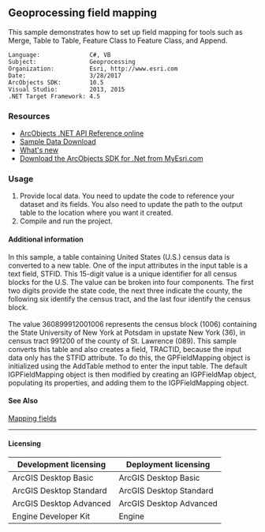 ## Geoprocessing field mapping

  <div xmlns="http://www.w3.org/1999/xhtml" xmlns:my="http://schemas.microsoft.com/office/infopath/2003/myXSD/2006-02-10T23:25:53">This sample demonstrates how to set up field mapping for tools such as Merge, Table to Table, Feature Class to Feature Class, and Append.</div>  


<!-- TODO: Fill this section below with metadata about this sample-->
```
Language:              C#, VB
Subject:               Geoprocessing
Organization:          Esri, http://www.esri.com
Date:                  3/28/2017
ArcObjects SDK:        10.5
Visual Studio:         2013, 2015
.NET Target Framework: 4.5
```

### Resources

* [ArcObjects .NET API Reference online](http://desktop.arcgis.com/en/arcobjects/latest/net/webframe.htm)  
* [Sample Data Download](../../releases)  
* [What's new](http://desktop.arcgis.com/en/arcobjects/latest/net/webframe.htm#05247c04-bfd9-4e36-ae09-bc6e833c3b14.htm)  
* [Download the ArcObjects SDK for .Net from MyEsri.com](https://my.esri.com/)  

### Usage
1. Provide local data. You need to update the code to reference your dataset and its fields. You also need to update the path to the output table to the location where you want it created.  
1. Compile and run the project.   





#### Additional information  
<div xmlns="http://www.w3.org/1999/xhtml" xmlns:my="http://schemas.microsoft.com/office/infopath/2003/myXSD/2006-02-10T23:25:53">In this sample, a table containing United States (U.S.) census data is converted to a new table. One of the input attributes in the input table is a text field, STFID. This 15-digit value is a unique identifier for all census blocks for the U.S. The value can be broken into four components. The first two digits provide the state code, the next three indicate the county, the following six identify the census tract, and the last four identify the census block.</div>  
<div xmlns="http://www.w3.org/1999/xhtml" xmlns:my="http://schemas.microsoft.com/office/infopath/2003/myXSD/2006-02-10T23:25:53"> </div>  
<div xmlns="http://www.w3.org/1999/xhtml" xmlns:my="http://schemas.microsoft.com/office/infopath/2003/myXSD/2006-02-10T23:25:53">The value 360899912001006 represents the census block (1006) containing the State University of New York at Potsdam in upstate New York (36), in census tract 991200 of the county of St. Lawrence (089). This sample converts this table and also creates a field, TRACTID, because the input data only has the STFID attribute. To do this, the GPFieldMapping object is initialized using the AddTable method to enter the input table. The default IGPFieldMapping object is then modified by creating an IGPFieldMap object, populating its properties, and adding them to the IGPFieldMapping object. </div>  


#### See Also  
[Mapping fields](http://desktop.arcgis.com/search/?q=Mapping%20fields&p=0&language=en&product=arcobjects-sdk-dotnet&version=&n=15&collection=help)  


---------------------------------

#### Licensing  
| Development licensing | Deployment licensing | 
| ------------- | ------------- | 
| ArcGIS Desktop Basic | ArcGIS Desktop Basic |  
| ArcGIS Desktop Standard | ArcGIS Desktop Standard |  
| ArcGIS Desktop Advanced | ArcGIS Desktop Advanced |  
| Engine Developer Kit | Engine |  


